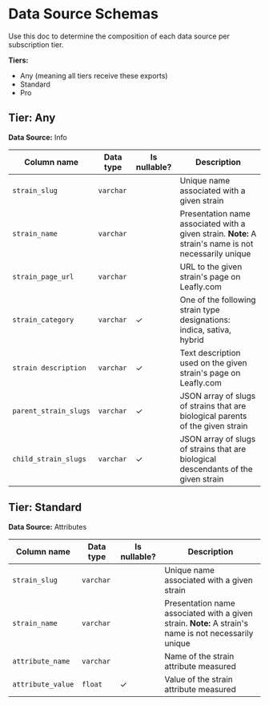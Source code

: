 # Data Source Schemas

Use this doc to determine the composition of each data source per subscription tier.

**Tiers:**
- Any (meaning all tiers receive these exports)
- Standard
- Pro

## Tier: Any

**Data Source:** Info

| Column name | Data type | Is nullable? | Description |
| --- | --- | --- | --- |
| `strain_slug` | `varchar` | | Unique name associated with a given strain |
| `strain_name` | `varchar` | | Presentation name associated with a given strain. **Note:** A strain's name is not necessarily unique |
| `strain_page_url` | `varchar` | | URL to the given strain's page on Leafly.com |
| `strain_category` | `varchar` | &check; | One of the following strain type designations: indica, sativa, hybrid |
| `strain description` | `varchar` | &check; | Text description used on the given strain's page on Leafly.com |
| `parent_strain_slugs` | `varchar` | &check; | JSON array of slugs of strains that are biological parents of the given strain |
| `child_strain_slugs` | `varchar` | &check; | JSON array of slugs of strains that are biological descendants of the given strain |

## Tier: Standard

 **Data Source:** Attributes

| Column name | Data type | Is nullable? | Description |
| --- | --- | --- | --- |
| `strain_slug` | `varchar` | | Unique name associated with a given strain |
| `strain_name` | `varchar` | | Presentation name associated with a given strain. **Note:** A strain's name is not necessarily unique |
| `attribute_name` | `varchar` | | Name of the strain attribute measured |
| `attribute_value` | `float` | &check; | Value of the strain attribute measured |
